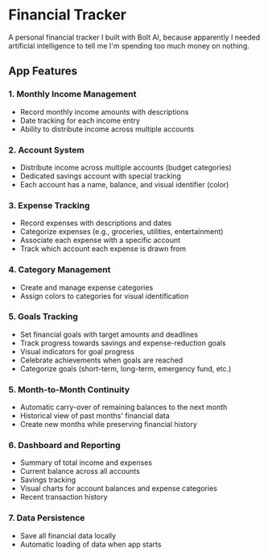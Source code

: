 # Financial Tracker

A personal financial tracker I built with Bolt AI, because apparently I needed artificial intelligence to tell me I'm spending too much money on nothing.

## App Features

### 1. Monthly Income Management

- Record monthly income amounts with descriptions
- Date tracking for each income entry
- Ability to distribute income across multiple accounts

### 2. Account System

- Distribute income across multiple accounts (budget categories)
- Dedicated savings account with special tracking
- Each account has a name, balance, and visual identifier (color)

### 3. Expense Tracking

- Record expenses with descriptions and dates
- Categorize expenses (e.g., groceries, utilities, entertainment)
- Associate each expense with a specific account
- Track which account each expense is drawn from

### 4. Category Management

- Create and manage expense categories
- Assign colors to categories for visual identification

### 5. Goals Tracking

- Set financial goals with target amounts and deadlines
- Track progress towards savings and expense-reduction goals
- Visual indicators for goal progress
- Celebrate achievements when goals are reached
- Categorize goals (short-term, long-term, emergency fund, etc.)

### 5. Month-to-Month Continuity

- Automatic carry-over of remaining balances to the next month
- Historical view of past months' financial data
- Create new months while preserving financial history

### 6. Dashboard and Reporting

- Summary of total income and expenses
- Current balance across all accounts
- Savings tracking
- Visual charts for account balances and expense categories
- Recent transaction history

### 7. Data Persistence

- Save all financial data locally
- Automatic loading of data when app starts
